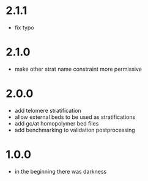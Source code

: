 # 2.1.1

- fix typo

# 2.1.0

- make other strat name constraint more permissive

# 2.0.0

- add telomere stratification
- allow external beds to be used as stratifications
- add gc/at homopolymer bed files
- add benchmarking to validation postprocessing

# 1.0.0

- in the beginning there was darkness
